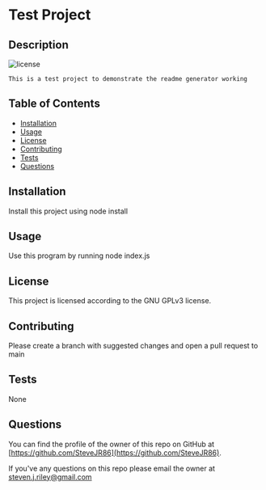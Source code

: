 # Test Project

## Description
  
![license](https://img.shields.io/badge/license-GNU%20GPLv3-blue)
    
    This is a test project to demonstrate the readme generator working

## Table of Contents

- [Installation](#installation)
- [Usage](#usage)
- [License](#license)
- [Contributing](#contributing)
- [Tests](#tests)
- [Questions](#questions)

## Installation

Install this project using node install

## Usage

Use this program by running node index.js

## License

This project is licensed according to the GNU GPLv3 license.

## Contributing

Please create a branch with suggested changes and open a pull request to main

## Tests

None

## Questions

You can find the profile of the owner of this repo on GitHub at [https://github.com/SteveJR86](https://github.com/SteveJR86).

If you've any questions on this repo please email the owner at [steven.j.riley@gmail.com](mailto:steven.j.riley@gmail.com)
